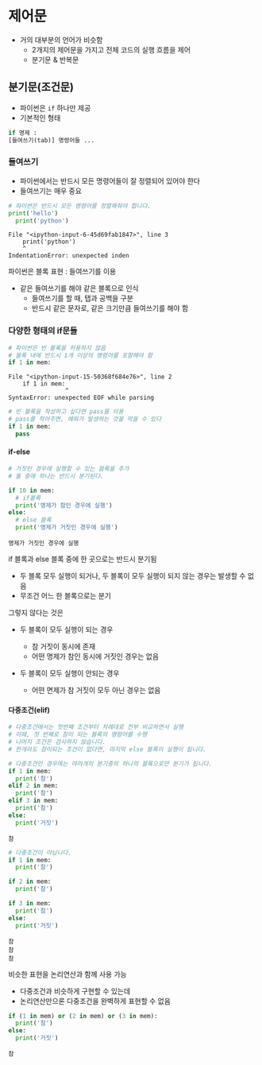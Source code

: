 # 제어문

- 거의 대부분의 언어가 비슷함
  -  2개지의 제어문을 가지고 전체 코드의 실행 흐름을 제어
  - 분기문 & 반복문

## 분기문(조건문)

- 파이썬은 `if` 하나만 제공
- 기본적인 형태

``` python
if 명제 :
[들여쓰기(tab)] 명령어들 ...
```

### 들여쓰기

- 파이썬에서는 반드시 모든 명령어들이 잘 정렬되어 있어야 한다
- 들여쓰기는 매우 중요

``` python
# 파이썬은 반드시 모든 명령어를 정렬해줘야 합니다. 
print('hello')
  print('python')
```

```
File "<ipython-input-6-45d69fab1847>", line 3
    print('python')
    ^
IndentationError: unexpected inden
```

파이썬은 블록 표현 : 들여쓰기를 이용

- 같은 들여쓰기를 해야 같은 블록으로 인식
  - 들여쓰기를 할 때, 탭과 공백을 구분
  - 반드시 같은 문자로, 같은 크기만큼 들여쓰기를 해야 함

### 다양한 형태의 if문들

```python
# 파이썬은 빈 블록을 허용하지 않음
# 블록 내에 반드시 1개 이상의 명령어를 포함해야 함
if 1 in mem:
```

```
File "<ipython-input-15-50368f684e76>", line 2
    if 1 in mem:
                ^
SyntaxError: unexpected EOF while parsing
```

```python
# 빈 블록을 작성하고 싶다면 pass를 이용
# pass를 적어주면, 예외가 발생하는 것을 막을 수 있다
if 1 in mem: 
  pass
```

#### if-else

``` python
# 거짓인 경우에 실행할 수 있는 블록을 추가
# 둘 중에 하나는 반드시 분기된다.

if 10 in mem:
  # if블록
  print('명제가 참인 경우에 실행')
else:
  # else 블록
  print('명제가 거짓인 경우에 실행')
```

```
명제가 거짓인 경우에 실행
```

if 블록과 else 블록 중에 한 곳으로는 반드시 분기됨

- 두 블록 모두 실행이 되거나, 두 블록이 모두 실행이 되지 않는 경우는 발생할 수 없음
- 무조건 어느 한 블록으로는 분기

그렇지 않다는 것은

- 두 블록이 모두 실행이 되는 경우
  - 참 거짓이 동시에 존재
  - 어떤 명제가 참인 동시에 거짓인 경우는 없음

- 두 블록이 모두 실행이 안되는 경우
  - 어떤 면제가 참 거짓이 모두 아닌 경우는 없음

#### 다중조건(elif)

``` python
# 다중조건에서는 첫번째 조건부터 차례대로 전부 비교하면서 실행
# 이때, 첫 번째로 참이 되는 블록의 명령어를 수행
# 나머지 조건은 검사하지 않습니다. 
# 한개라도 참이되는 조건이 없다면, 마지막 else 블록이 실행이 됩니다. 

# 다중조건인 경우에는 여러개의 분기중의 하나의 블록으로만 분기가 됩니다. 
if 1 in mem:
  print('참')
elif 2 in mem:
  print('참')
elif 3 in mem:
  print('참')
else:
  print('거짓')
```

```
참
```

``` python
# 다중조건이 아닙니다.
if 1 in mem:
  print('참')

if 2 in mem:
  print('참')

if 3 in mem:
  print('참')
else:
  print('거짓')
```

```
참
참
참
```

비슷한 표현을 논리연산과 함께 사용 가능

- 다중조건과 비슷하게 구현할 수 있는데
- 논리연산만으론 다중조건을 완벽하게 표현할 수 없음

``` python
if (1 in mem) or (2 in mem) or (3 in mem):
  print('참')
else:
  print('거짓')
```

```
참
```

